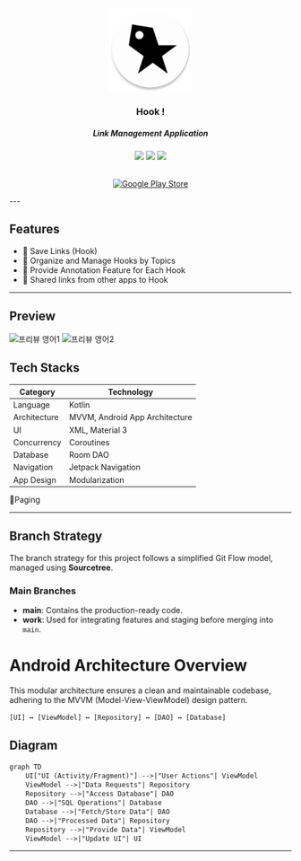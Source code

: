 <p align="center">
  <img src="app/src/main/res/mipmap-xxxhdpi/ic_launcher_round.webp" width="150" height="150">
</p>

<div align="center">

### Hook !
##### Link Management Application

<img src="https://img.shields.io/badge/Android-34A853?style=for-the-badge&logo=Android&logoColor=white"> 
<img src="https://img.shields.io/badge/Kotlin-7F52FF?style=for-the-badge&logo=Kotlin&logoColor=white"> 
<img src="https://img.shields.io/badge/GitHub-181717?style=for-the-badge&logo=GitHub&logoColor=white"> 
<br>
<br>

[![Google Play Store](https://upload.wikimedia.org/wikipedia/commons/7/78/Google_Play_Store_badge_EN.svg)](https://play.google.com/store/apps/details?id=com.hanto.hook)

</div>
---

## Features
- 🔗 Save Links (Hook)
- 📂 Organize and Manage Hooks by Topics
- 📝 Provide Annotation Feature for Each Hook
- 📲 Shared links from other apps to Hook

  
---

## Preview
![프리뷰 영어1](https://github.com/user-attachments/assets/6104adaa-b811-4320-87fe-e7e24b899841)
![프리뷰 영어2](https://github.com/user-attachments/assets/b65c4380-18e3-4f1c-95ac-a724abb075a8)



## Tech Stacks

| **Category**    | **Technology**           |
|-----------------|--------------------------|
| Language        | Kotlin                   |
| Architecture    | MVVM, Android App Architecture |
| UI              | XML, Material 3          |
| Concurrency     | Coroutines               |
| Database        | Room DAO                 |
| Navigation      | Jetpack Navigation       |
| App Design      | Modularization           |

🔧Paging

---


## Branch Strategy
The branch strategy for this project follows a simplified Git Flow model, managed using **Sourcetree**.

### Main Branches
- **main**: Contains the production-ready code.
- **work**: Used for integrating features and staging before merging into `main`.


# Android Architecture Overview


This modular architecture ensures a clean and maintainable codebase, adhering to the MVVM (Model-View-ViewModel) design pattern.

```
[UI] ↔ [ViewModel] ↔ [Repository] ↔ [DAO] ↔ [Database]
```

## Diagram

```mermaid
graph TD
    UI["UI (Activity/Fragment)"] -->|"User Actions"| ViewModel
    ViewModel -->|"Data Requests"| Repository
    Repository -->|"Access Database"| DAO
    DAO -->|"SQL Operations"| Database
    Database -->|"Fetch/Store Data"| DAO
    DAO -->|"Processed Data"| Repository
    Repository -->|"Provide Data"| ViewModel
    ViewModel -->|"Update UI"| UI
```
---


